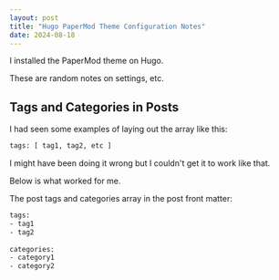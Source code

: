 ```yaml
---
layout: post
title: "Hugo PaperMod Theme Configuration Notes"
date: 2024-08-18
---
```


I installed the PaperMod theme on Hugo.

These are random notes on settings, etc.

## Tags and Categories in Posts

I had seen some examples of laying out the array like this: 
```sh
tags: [ tag1, tag2, etc ]
```

I might have been doing it wrong but I couldn't get it to work like that.

Below is what worked for me.

The post tags and categories array in the post front matter:

```sh
tags:
- tag1
- tag2
 
categories:
- category1
- category2
```






